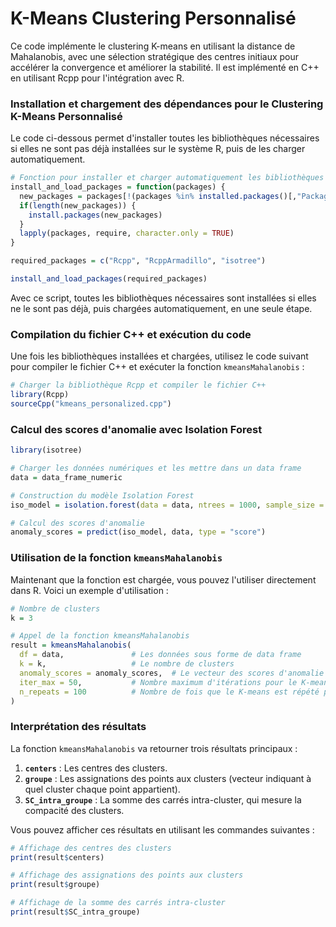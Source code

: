 # K-Means Clustering Personnalisé

Ce code implémente le clustering K-means en utilisant la distance de Mahalanobis, avec une sélection stratégique des centres initiaux pour accélérer la convergence et améliorer la stabilité. Il est implémenté en C++ en utilisant Rcpp pour l'intégration avec R.

### Installation et chargement des dépendances pour le Clustering K-Means Personnalisé

Le code ci-dessous permet d'installer toutes les bibliothèques nécessaires si elles ne sont pas déjà installées sur le système R, puis de les charger automatiquement.

```r
# Fonction pour installer et charger automatiquement les bibliothèques nécessaires
install_and_load_packages = function(packages) {
  new_packages = packages[!(packages %in% installed.packages()[,"Package"])]
  if(length(new_packages)) {
    install.packages(new_packages)
  }
  lapply(packages, require, character.only = TRUE)
}

required_packages = c("Rcpp", "RcppArmadillo", "isotree")

install_and_load_packages(required_packages)
```

Avec ce script, toutes les bibliothèques nécessaires sont installées si elles ne le sont pas déjà, puis chargées automatiquement, en une seule étape.

### Compilation du fichier C++ et exécution du code

Une fois les bibliothèques installées et chargées, utilisez le code suivant pour compiler le fichier C++ et exécuter la fonction `kmeansMahalanobis` :

```r
# Charger la bibliothèque Rcpp et compiler le fichier C++
library(Rcpp)
sourceCpp("kmeans_personalized.cpp")
```

### Calcul des scores d'anomalie avec Isolation Forest

```r
library(isotree)

# Charger les données numériques et les mettre dans un data frame
data = data_frame_numeric

# Construction du modèle Isolation Forest
iso_model = isolation.forest(data = data, ntrees = 1000, sample_size = nrow(data), ndim = ncol(data))

# Calcul des scores d'anomalie
anomaly_scores = predict(iso_model, data, type = "score")
```

### Utilisation de la fonction `kmeansMahalanobis`

Maintenant que la fonction est chargée, vous pouvez l'utiliser directement dans R. Voici un exemple d'utilisation :

```r
# Nombre de clusters
k = 3

# Appel de la fonction kmeansMahalanobis
result = kmeansMahalanobis(
  df = data,               # Les données sous forme de data frame
  k = k,                   # Le nombre de clusters
  anomaly_scores = anomaly_scores,  # Le vecteur des scores d'anomalie
  iter_max = 50,           # Nombre maximum d'itérations pour le K-means (défaut = 50)
  n_repeats = 100          # Nombre de fois que le K-means est répété pour trouver la meilleure solution (défaut = 100)
)
```

### Interprétation des résultats

La fonction `kmeansMahalanobis` va retourner trois résultats principaux :

1. **`centers`** : Les centres des clusters.
2. **`groupe`** : Les assignations des points aux clusters (vecteur indiquant à quel cluster chaque point appartient).
3. **`SC_intra_groupe`** : La somme des carrés intra-cluster, qui mesure la compacité des clusters.

Vous pouvez afficher ces résultats en utilisant les commandes suivantes :

```r
# Affichage des centres des clusters
print(result$centers)

# Affichage des assignations des points aux clusters
print(result$groupe)

# Affichage de la somme des carrés intra-cluster
print(result$SC_intra_groupe)
```
